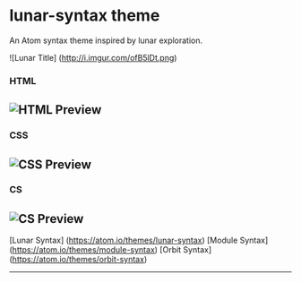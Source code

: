 # lunar-syntax theme

An Atom syntax theme inspired by lunar exploration.

![Lunar Title] (http://i.imgur.com/ofB5lDt.png)

### HTML
![HTML Preview](http://i.imgur.com/pxO5r8u.png)
---

### CSS
![CSS Preview](http://i.imgur.com/Y4LvQOJ.png)
---

### CS
![CS Preview](http://i.imgur.com/MZjZuz2.png)
---

[Lunar Syntax] (https://atom.io/themes/lunar-syntax)
[Module Syntax] (https://atom.io/themes/module-syntax)
[Orbit Syntax] (https://atom.io/themes/orbit-syntax)

---
